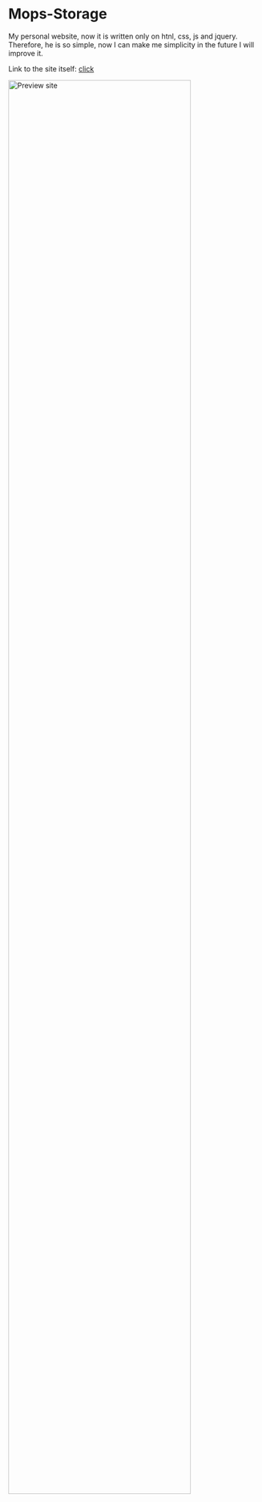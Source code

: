 # Mops-Storage
My personal website, now it is written only on htnl, css, js and jquery. Therefore, he is so simple, now I can make me simplicity in the future I will improve it.

Link to the site itself: [click](https://indimops.github.io/)

<img width="85%" alt="Preview site" src="https://media.discordapp.net/attachments/939569454390603837/1059229321698496664/image.png">
